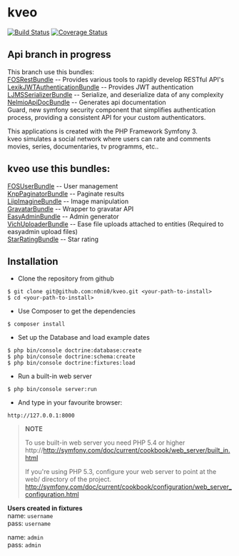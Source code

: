 **kveo**
====

  
[![Build Status](https://travis-ci.org/n0ni0/kveo.svg?branch=api)](https://travis-ci.org/n0ni0/kveo) 
[![Coverage Status](https://coveralls.io/repos/github/n0ni0/kveo/badge.svg?branch=api)](https://coveralls.io/github/n0ni0/api?branch=api)


Api branch in progress
-----------------------
This branch use this bundles:  
[FOSRestBundle](https://github.com/FriendsOfSymfony/FOSRestBundle) -- Provides various tools to rapidly develop RESTful API's  
[LexikJWTAuthenticationBundle](https://github.com/lexik/LexikJWTAuthenticationBundle) -- Provides JWT authentication  
[LJMSSerializerBundle](https://github.com/lexik/LexikJWTAuthenticationBundle) -- Serialize, and deserialize data of any complexity  
[NelmioApiDocBundle](https://github.com/lexik/LexikJWTAuthenticationBundle) -- Generates api documentation  
Guard, new symfony security component that simplifies authentication process, providing a consistent API for your custom authenticators.  
  

This applications is created with the PHP Framework Symfony 3.  
kveo simulates a social network where users can rate and comments movies, series, documentaries, tv programms, etc..

kveo use this bundles:
-----------------------

[FOSUserBundle](https://github.com/FriendsOfSymfony/FOSUserBundle) -- User management  
[KnpPaginatorBundle](https://github.com/KnpLabs/KnpPaginatorBundle) -- Paginate results  
[LiipImagineBundle](https://github.com/liip/LiipImagineBundle) -- Image manipulation  
[GravatarBundle](https://github.com/henrikbjorn/GravatarBundle) -- Wrapper to gravatar API  
[EasyAdminBundle](https://github.com/javiereguiluz/EasyAdminBundle) -- Admin generator  
[VichUploaderBundle](https://github.com/dustin10/VichUploaderBundle) -- Ease file uploads attached to entities (Required to easyadmin upload files)  
[StarRatingBundle](https://github.com/blackknight467/StarRatingBundle/blob/master/composer.json) -- Star rating




**Installation**
------------

- Clone the repository from github

```
$ git clone git@github.com:n0ni0/kveo.git <your-path-to-install>
$ cd <your-path-to-install>
```

- Use Composer to get the dependencies

```
$ composer install
```

-  Set up the Database and load example dates

```
$ php bin/console doctrine:database:create
$ php bin/console doctrine:schema:create
$ php bin/console doctrine:fixtures:load
```

- Run a built-in web server

```
$ php bin/console server:run
```

- And type in your favourite browser:

```
http://127.0.0.1:8000
```

> **NOTE**
>
> To use built-in web server you need PHP 5.4 or higher
> http://http://symfony.com/doc/current/cookbook/web_server/built_in.html
>
> If you're using PHP 5.3, configure your web server to point at the web/ directory of the project.
> http://symfony.com/doc/current/cookbook/configuration/web_server_configuration.html
>


**Users created in fixtures**  
   name: `username`  
   pass: `username`  

   name: `admin`  
   pass: `admin`  